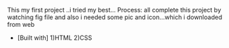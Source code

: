 This my first project ..i tried my best... Process: all complete this project by
watching fig file and also i needed some pic and icon...which i downloaded from
web

- [Built with] 1)HTML 2)CSS
